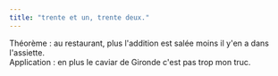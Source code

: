 ```yaml
---
title: "trente et un, trente deux."
---
```


Théorème : au restaurant, plus l'addition est salée moins il y'en a dans
l'assiette.  
Application : en plus le caviar de Gironde c'est pas trop mon truc.

